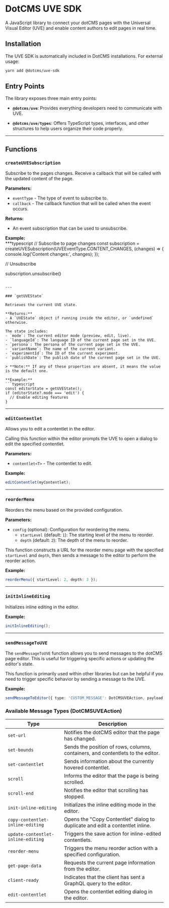 # DotCMS UVE SDK

A JavaScript library to connect your dotCMS pages with the Universal Visual Editor (UVE) and enable content authors to edit pages in real time.  

## Installation

The UVE SDK is automatically included in DotCMS installations. For external usage:

```bash
yarn add @dotcms/uve-sdk
```


## Entry Points

The library exposes three main entry points:

- **`@dotcms/uve`**: Provides everything developers need to communicate with UVE.

- **`@dotcms/uve/types`**: Offers TypeScript types, interfaces, and other structures to help users organize their code properly.

---

## Functions

### `createUVESubscription`

Subscribe to the pages changes. Receive a callback that will be called with the updated content of the page. 

**Parameters:**
- `eventType` - The type of event to subscribe to.
- `callback` - The callback function that will be called when the event occurs.

**Returns:**
- An event subscription that can be used to unsubscribe.

**Example:**  
***typescript
// Subscribe to page changes
const subscription = createUVESubscription(UVEEventType.CONTENT_CHANGES, (changes) => {
console.log('Content changes:', changes);
});

// Unsubscribe

subscription.unsubscribe()
```

---

### `getUVEState`

Retrieves the current UVE state.

**Returns:**
- A `UVEState` object if running inside the editor, or `undefined` otherwise.

The state includes:
- `mode`: The current editor mode (preview, edit, live).
- `languageId`: The language ID of the current page set in the UVE.
- `persona`: The persona of the current page set in the UVE.
- `variantName`: The name of the current variant.
- `experimentId`: The ID of the current experiment.
- `publishDate`: The publish date of the current page set in the UVE.

> **Note:** If any of these properties are absent, it means the value is the default one.

**Example:**
```typescript
const editorState = getUVEState();
if (editorState?.mode === 'edit') {
  // Enable editing features
}
```

---

### `editContentlet`

Allows you to edit a contentlet in the editor.

Calling this function within the editor prompts the UVE to open a dialog to edit the specified contentlet.

**Parameters:**
- `contentlet<T>` - The contentlet to edit.

**Example:**
```typescript
editContentlet(myContentlet);
```

---

### `reorderMenu`

Reorders the menu based on the provided configuration.

**Parameters:**
- `config` (optional): Configuration for reordering the menu.
  - `startLevel` (default: `1`): The starting level of the menu to reorder.
  - `depth` (default: `2`): The depth of the menu to reorder.

This function constructs a URL for the reorder menu page with the specified `startLevel` and `depth`, then sends a message to the editor to perform the reorder action.

**Example:**
```typescript
reorderMenu({ startLevel: 2, depth: 3 });
```

---

### `initInlineEditing`

Initializes inline editing in the editor.

**Example:**
```typescript
initInlineEditing();
```

---

### `sendMessageToUVE`

The `sendMessageToUVE` function allows you to send messages to the dotCMS page editor. This is useful for triggering specific actions or updating the editor's state.

This function is primarily used within other libraries but can be helpful if you need to trigger specific behavior by sending a message to the UVE.

**Example:**
```typescript
sendMessageToEditor({ type: 'CUSTOM_MESSAGE': DotCMSUVEAction, payload: { key: 'value' } });
```

### Available Message Types (DotCMSUVEAction)

| **Type**                           | **Description**                                                                                   |
|--------------------------------------|---------------------------------------------------------------------------------------------------|
| `set-url`                            | Notifies the dotCMS editor that the page has changed.                                             |
| `set-bounds`                         | Sends the position of rows, columns, containers, and contentlets to the editor.                  |
| `set-contentlet`                     | Sends information about the currently hovered contentlet.                                         |
| `scroll`                             | Informs the editor that the page is being scrolled.                                               |
| `scroll-end`                         | Notifies the editor that scrolling has stopped.                
| `init-inline-editing`                | Initializes the inline editing mode in the editor.                                                |
| `copy-contentlet-inline-editing`     | Opens the "Copy Contentlet" dialog to duplicate and edit a contentlet inline.                    |
| `update-contentlet-inline-editing`   | Triggers the save action for inline-edited contentlets.                                           |
| `reorder-menu`                       | Triggers the menu reorder action with a specified configuration.                                  |
| `get-page-data`                      | Requests the current page information from the editor.                                            |
| `client-ready`                       | Indicates that the client has sent a GraphQL query to the editor.                                 |
| `edit-contentlet`                    | Opens the contentlet editing dialog in the editor.                                                |
